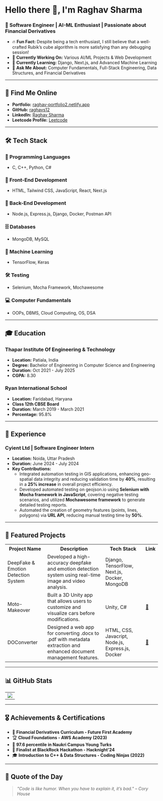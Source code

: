 # Hello there 👋, I'm Raghav Sharma

### 🚀 Software Engineer | AI-ML Enthusiast | Passionate about Financial Derivatives

- 🔥 **Fun Fact:** Despite being a tech enthusiast, I still believe that a well-crafted Rubik’s cube algorithm is more satisfying than any debugging session!
- 💪 **Currently Working On:** Various AI/ML Projects & Web Development
- 🌟 **Currently Learning:** Django, Next.js, and Advanced Machine Learning
- 💬 **Ask Me About:** Computer Fundamentals, Full-Stack Engineering, Data Structures, and Financial Derivatives

---

## 📢 **Find Me Online**

- **Portfolio:** [raghav-portfolio2.netlify.app](https://raghav-portfolio2.netlify.app/)
- **GitHub:** [raghavs12](https://github.com/raghavs12)
- **LinkedIn:** [Raghav Sharma](https://www.linkedin.com/in/raghav-sharma-40b531281/)
- **Leetcode Profile:** [Leetcode](https://leetcode.com/u/Raghavs12/)

---

## 🛠 **Tech Stack**

### 🚀 Programming Languages
- C, C++, Python, C#

### 🎨 Front-End Development
- HTML, Tailwind CSS, JavaScript, React, Next.js

### 🔧 Back-End Development
- Node.js, Express.js, Django, Docker, Postman API

### 🗄️ Databases
- MongoDB, MySQL

### 🤖 Machine Learning
- TensorFlow, Keras

### 🛠️ Testing
- Selenium, Mocha Framework, Mochawesome

### 💻 Computer Fundamentals
- OOPs, DBMS, Cloud Computing, OS, DSA

---

## 🎓 **Education**

### **Thapar Institute Of Engineering & Technology**
- **Location:** Patiala, India  
- **Degree:** Bachelor of Engineering in Computer Science and Engineering  
- **Duration:** Oct 2021 - July 2025  
- **CGPA:** 8.30

### **Ryan International School**
- **Location:** Faridabad, Haryana  
- **Class 12th CBSE Board**  
- **Duration:** March 2019 - March 2021  
- **Percentage:** 95.8%

---

## 💼 **Experience**

### **Cyient Ltd | Software Engineer Intern**
- **Location:** Noida, Uttar Pradesh  
- **Duration:** June 2024 - July 2024  
- **Key Contributions:**
  - Integrated automation testing in GIS applications, enhancing geo-spatial data integrity and reducing validation time by **40%**, resulting in a **25% increase** in overall project efficiency.
  - Developed automated testing on geojson.io using **Selenium with Mocha framework in JavaScript**, covering negative testing scenarios, and utilized **Mochawesome framework** to generate detailed testing reports.
  - Automated the creation of geometry features (points, lines, polygons) via **URL API**, reducing manual testing time by **50%**.

---

## 🚀 **Featured Projects**
<table>
    <tr>
        <th>Project Name</th>
        <th>Description</th>
        <th>Tech Stack</th>
        <th>Link</th>
    </tr>
    <tr>
        <td>DeepFake & Emotion Detection System</td>
        <td>Developed a high-accuracy deepfake and emotion detection system using real-time image and video analysis.</td>
        <td>Django, TensorFlow, Next.js, Docker, MongoDB</td>
      <td></td>
    </tr>
    <tr>
        <td>Moto-Makeover</td>
        <td>Built a 3D Unity app that allows users to customize and visualize cars before modifications.</td>
        <td>Unity, C#</td>
        <td><a href="https://github.com/raghavs12/Moto-Makeover">🔗</a></td>
    </tr>
    <tr>
        <td>DOConverter</td>
        <td>Designed a web app for converting .docx to .pdf with metadata extraction and enhanced document management features.</td>
        <td>HTML, CSS, Javacript, Node.js, Express.js, Docker</td>
        <td><a href="https://doconverter.onrender.com/">🔗</a></td>
    </tr>
</table>

---

## 📊 **GitHub Stats**
<table>
<!--     <tr>
        <td>
            <img src="https://github-profile-trophy.vercel.app/?username=raghavs12&row=3&column=4&no-bg=true"/>
        </td>
        <td>
            <img src="https://github-readme-streak-stats.herokuapp.com/?user=raghavs12"/>
        </td> 
    </tr> -->
    <tr>
<!--         <td>
            <img src="https://github-readme-stats.vercel.app/api?username=raghavs12&count_private=true&show_icons=true&theme=tokyonight"/>
        </td> -->
        <td>
            <img src="https://github-readme-stats.vercel.app/api/top-langs/?username=raghavs12&langs_count=10&layout=compact"/>
        </td>
    </tr>
</table>

---

## 🎖️ **Achievements & Certifications**
- 📜 **Financial Derivatives Curriculum - Future First Academy**
- 🏆 **Cloud Foundations - AWS Academy (2023)**
- 🎯 **97.6 percentile in Naukri Campus Young Turks**
- 🏅 **Finalist at BlackRock Hackathon - Hacknight'24**
- 🎓 **Introduction to C++ & Data Structures - Coding Ninjas (2022)**

---

## 📜 **Quote of the Day**
> _"Code is like humor. When you have to explain it, it’s bad." – Cory House_
